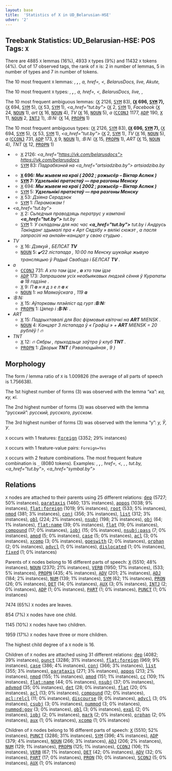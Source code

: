 ```yaml
---
layout: base
title:  'Statistics of X in UD_Belarusian-HSE'
udver: '2'
---
```


## Treebank Statistics: UD_Belarusian-HSE: POS Tags: `X`

There are 4885 `X` lemmas (16%), 4933 `X` types (9%) and 11432 `X` tokens (4%).
Out of 17 observed tags, the rank of `X` is: 2 in number of lemmas, 5 in number of types and 7 in number of tokens.

The 10 most frequent `X` lemmas: <em></a>, <strong>, </strong>, a, href=, <, BelarusDocs, live, Akute, </em></em>

The 10 most frequent `X` types:  <em></a>, <strong>, </strong>, a, href=, <, BelarusDocs, live, </em>, <em></em>

The 10 most frequent ambiguous lemmas: <em></a></em> (<tt><a href="be_hse-pos-X.html">X</a></tt> 2126, <tt><a href="be_hse-pos-SYM.html">SYM</a></tt> 83), <em><strong></em> (<tt><a href="be_hse-pos-X.html">X</a></tt> 696, <tt><a href="be_hse-pos-SYM.html">SYM</a></tt> 7), <em></strong></em> (<tt><a href="be_hse-pos-X.html">X</a></tt> 694, <tt><a href="be_hse-pos-SYM.html">SYM</a></tt> 5), <em></em></em> (<tt><a href="be_hse-pos-X.html">X</a></tt> 53, <tt><a href="be_hse-pos-SYM.html">SYM</a></tt> 1), <em><a_href="tut.by"></em> (<tt><a href="be_hse-pos-X.html">X</a></tt> 2, <tt><a href="be_hse-pos-SYM.html">SYM</a></tt> 1), <em>Facebook</em> (<tt><a href="be_hse-pos-X.html">X</a></tt> 24, <tt><a href="be_hse-pos-NOUN.html">NOUN</a></tt> 1), <em>art</em> (<tt><a href="be_hse-pos-X.html">X</a></tt> 16, <tt><a href="be_hse-pos-NOUN.html">NOUN</a></tt> 4), <em>TV</em> (<tt><a href="be_hse-pos-X.html">X</a></tt> 16, <tt><a href="be_hse-pos-NOUN.html">NOUN</a></tt> 5), <em>а</em> (<tt><a href="be_hse-pos-CCONJ.html">CCONJ</a></tt> 1177, <tt><a href="be_hse-pos-ADP.html">ADP</a></tt> 190, <tt><a href="be_hse-pos-X.html">X</a></tt> 11, <tt><a href="be_hse-pos-NOUN.html">NOUN</a></tt> 2, <tt><a href="be_hse-pos-INTJ.html">INTJ</a></tt> 1), <em>:B:N:</em> (<tt><a href="be_hse-pos-X.html">X</a></tt> 14, <tt><a href="be_hse-pos-PROPN.html">PROPN</a></tt> 1)

The 10 most frequent ambiguous types:  <em></a></em> (<tt><a href="be_hse-pos-X.html">X</a></tt> 2126, <tt><a href="be_hse-pos-SYM.html">SYM</a></tt> 83), <em><strong></em> (<tt><a href="be_hse-pos-X.html">X</a></tt> 696, <tt><a href="be_hse-pos-SYM.html">SYM</a></tt> 7), <em></strong></em> (<tt><a href="be_hse-pos-X.html">X</a></tt> 694, <tt><a href="be_hse-pos-SYM.html">SYM</a></tt> 5), <em></em></em> (<tt><a href="be_hse-pos-X.html">X</a></tt> 53, <tt><a href="be_hse-pos-SYM.html">SYM</a></tt> 1), <em><a_href="tut.by"></em> (<tt><a href="be_hse-pos-X.html">X</a></tt> 2, <tt><a href="be_hse-pos-SYM.html">SYM</a></tt> 1), <em>TV</em> (<tt><a href="be_hse-pos-X.html">X</a></tt> 16, <tt><a href="be_hse-pos-NOUN.html">NOUN</a></tt> 5), <em>а</em> (<tt><a href="be_hse-pos-CCONJ.html">CCONJ</a></tt> 731, <tt><a href="be_hse-pos-ADP.html">ADP</a></tt> 173, <tt><a href="be_hse-pos-X.html">X</a></tt> 9, <tt><a href="be_hse-pos-NOUN.html">NOUN</a></tt> 1), <em>:B:N:</em> (<tt><a href="be_hse-pos-X.html">X</a></tt> 15, <tt><a href="be_hse-pos-PROPN.html">PROPN</a></tt> 1), <em>ART</em> (<tt><a href="be_hse-pos-X.html">X</a></tt> 15, <tt><a href="be_hse-pos-NOUN.html">NOUN</a></tt> 4), <em>TNT</em> (<tt><a href="be_hse-pos-X.html">X</a></tt> 12, <tt><a href="be_hse-pos-PROPN.html">PROPN</a></tt> 1)


* <em></a></em>
  * <tt><a href="be_hse-pos-X.html">X</a></tt> 2126: <em><a_href="https://vk.com/belarusdocs"> https://vk.com/belarusdocs <b></a></b></em>
  * <tt><a href="be_hse-pos-SYM.html">SYM</a></tt> 83: <em>Падрабязней на <a_href="artsiadziba.by"> artsiadziba.by <b></a></b></em>
* <em><strong></em>
  * <tt><a href="be_hse-pos-X.html">X</a></tt> 696: <em><b><strong></b> Мы жывем на краі ( 2002 ; рэжысёр – Віктар Аслюк ) </strong></em>
  * <tt><a href="be_hse-pos-SYM.html">SYM</a></tt> 7: <em><b><strong></b> Удзельнікі пратэстаў — пра разгоны Менску </strong></em>
* <em></strong></em>
  * <tt><a href="be_hse-pos-X.html">X</a></tt> 694: <em><strong> Мы жывем на краі ( 2002 ; рэжысёр – Віктар Аслюк ) <b></strong></b></em>
  * <tt><a href="be_hse-pos-SYM.html">SYM</a></tt> 5: <em><strong> Удзельнікі пратэстаў — пра разгоны Менску <b></strong></b></em>
* <em></em></em>
  * <tt><a href="be_hse-pos-X.html">X</a></tt> 53: <em><em> Дзіяна Серадзюк <b></em></b></em>
  * <tt><a href="be_hse-pos-SYM.html">SYM</a></tt> 1: <em>Пераможам ! <b></em></b></em>
* <em><a_href="tut.by"></em>
  * <tt><a href="be_hse-pos-X.html">X</a></tt> 2: <em>Сьледчыя праводзяць ператрус у кампаніі <b><a_href="tut.by"></b> tut.by </a></em>
  * <tt><a href="be_hse-pos-SYM.html">SYM</a></tt> 1: <em>У складаны для нас час <b><a_href="tut.by"></b> tut.by </a> і Андрусь Такінданг здымалі пра « Арт Сядзібу » вялікі сюжэт , а пасля запрасілі на анлайн-канцэрт у сваю студыю .</em>
* <em>TV</em>
  * <tt><a href="be_hse-pos-X.html">X</a></tt> 16: <em>Дзякуй , БЕЛСАТ <b>TV</b></em>
  * <tt><a href="be_hse-pos-NOUN.html">NOUN</a></tt> 5: <em>✔️22 лістапада , 10:00 па Менску шукайце жывую трансляцыю ў Радыё Свабода і БЕЛСАТ <b>TV</b> .</em>
* <em>а</em>
  * <tt><a href="be_hse-pos-CCONJ.html">CCONJ</a></tt> 731: <em>А хто там ідзе , <b>а</b> хто там ідзе</em>
  * <tt><a href="be_hse-pos-ADP.html">ADP</a></tt> 173: <em>Запрашаем усіх неабыякавых людзей сёння ў Курапаты <b>а</b> 18 гадзіне .</em>
  * <tt><a href="be_hse-pos-X.html">X</a></tt> 9: <em>П <b>а</b> н я д з е л <b>а</b> к</em>
  * <tt><a href="be_hse-pos-NOUN.html">NOUN</a></tt> 1: <em>на Маякоўскага , 119 <b>а</b></em>
* <em>:B:N:</em>
  * <tt><a href="be_hse-pos-X.html">X</a></tt> 15: <em>Аўторкавы плэйліст ад гурт <b>:B:N:</b></em>
  * <tt><a href="be_hse-pos-PROPN.html">PROPN</a></tt> 1: <em>Цяпер і <b>:B:N:</b> .</em>
* <em>ART</em>
  * <tt><a href="be_hse-pos-X.html">X</a></tt> 15: <em>Падрыхтавалі для Вас фірмовыя квіточкі на <b>ART</b> MIENSK .</em>
  * <tt><a href="be_hse-pos-NOUN.html">NOUN</a></tt> 4: <em>Канцэрт 3 лістапада ў « Графіці » + <b>ART</b> MIENSK = 20 рублёў ! 🔥</em>
* <em>TNT</em>
  * <tt><a href="be_hse-pos-X.html">X</a></tt> 12: <em>🔥 Сябры , прыходзьце заўтра ў клуб <b>TNT</b> .</em>
  * <tt><a href="be_hse-pos-PROPN.html">PROPN</a></tt> 1: <em>Дворык <b>TNT</b> ( Рэвалюцыйная , 9 )</em>

## Morphology

The form / lemma ratio of `X` is 1.009826 (the average of all parts of speech is 1.756638).

The 1st highest number of forms (3) was observed with the lemma “ка”: <em>ка, ку, кі</em>.

The 2nd highest number of forms (3) was observed with the lemma “русский”: <em>русский, русского, русском</em>.

The 3rd highest number of forms (3) was observed with the lemma “у”: <em>y, Ў, У</em>.

`X` occurs with 1 features: <tt><a href="be_hse-feat-Foreign.html">Foreign</a></tt> (3352; 29% instances)

`X` occurs with 1 feature-value pairs: `Foreign=Yes`

`X` occurs with 2 feature combinations.
The most frequent feature combination is `_` (8080 tokens).
Examples: <em></a>, <strong>, </strong>, href=, <, </em>, <em>, tut.by, <a_href="tut.by">, <a_href="symbal.by"></em>


## Relations

`X` nodes are attached to their parents using 25 different relations: <tt><a href="be_hse-dep-dep.html">dep</a></tt> (5727; 50% instances), <tt><a href="be_hse-dep-parataxis.html">parataxis</a></tt> (1460; 13% instances), <tt><a href="be_hse-dep-appos.html">appos</a></tt> (1038; 9% instances), <tt><a href="be_hse-dep-flat-foreign.html">flat:foreign</a></tt> (1019; 9% instances), <tt><a href="be_hse-dep-root.html">root</a></tt> (533; 5% instances), <tt><a href="be_hse-dep-nmod.html">nmod</a></tt> (381; 3% instances), <tt><a href="be_hse-dep-conj.html">conj</a></tt> (356; 3% instances), <tt><a href="be_hse-dep-list.html">list</a></tt> (312; 3% instances), <tt><a href="be_hse-dep-obl.html">obl</a></tt> (224; 2% instances), <tt><a href="be_hse-dep-nsubj.html">nsubj</a></tt> (198; 2% instances), <tt><a href="be_hse-dep-obj.html">obj</a></tt> (64; 1% instances), <tt><a href="be_hse-dep-flat-name.html">flat:name</a></tt> (39; 0% instances), <tt><a href="be_hse-dep-flat.html">flat</a></tt> (19; 0% instances), <tt><a href="be_hse-dep-compound.html">compound</a></tt> (17; 0% instances), <tt><a href="be_hse-dep-iobj.html">iobj</a></tt> (15; 0% instances), <tt><a href="be_hse-dep-nsubj-pass.html">nsubj:pass</a></tt> (7; 0% instances), <tt><a href="be_hse-dep-amod.html">amod</a></tt> (5; 0% instances), <tt><a href="be_hse-dep-case.html">case</a></tt> (5; 0% instances), <tt><a href="be_hse-dep-acl.html">acl</a></tt> (3; 0% instances), <tt><a href="be_hse-dep-xcomp.html">xcomp</a></tt> (3; 0% instances), <tt><a href="be_hse-dep-goeswith.html">goeswith</a></tt> (2; 0% instances), <tt><a href="be_hse-dep-orphan.html">orphan</a></tt> (2; 0% instances), <tt><a href="be_hse-dep-advcl.html">advcl</a></tt> (1; 0% instances), <tt><a href="be_hse-dep-dislocated.html">dislocated</a></tt> (1; 0% instances), <tt><a href="be_hse-dep-fixed.html">fixed</a></tt> (1; 0% instances)

Parents of `X` nodes belong to 16 different parts of speech: <tt><a href="be_hse-pos-X.html">X</a></tt> (5510; 48% instances), <tt><a href="be_hse-pos-NOUN.html">NOUN</a></tt> (2370; 21% instances), <tt><a href="be_hse-pos-VERB.html">VERB</a></tt> (1950; 17% instances),  (533; 5% instances), <tt><a href="be_hse-pos-PROPN.html">PROPN</a></tt> (435; 4% instances), <tt><a href="be_hse-pos-ADV.html">ADV</a></tt> (201; 2% instances), <tt><a href="be_hse-pos-ADJ.html">ADJ</a></tt> (184; 2% instances), <tt><a href="be_hse-pos-NUM.html">NUM</a></tt> (139; 1% instances), <tt><a href="be_hse-pos-SYM.html">SYM</a></tt> (62; 1% instances), <tt><a href="be_hse-pos-PRON.html">PRON</a></tt> (26; 0% instances), <tt><a href="be_hse-pos-DET.html">DET</a></tt> (14; 0% instances), <tt><a href="be_hse-pos-AUX.html">AUX</a></tt> (3; 0% instances), <tt><a href="be_hse-pos-INTJ.html">INTJ</a></tt> (2; 0% instances), <tt><a href="be_hse-pos-ADP.html">ADP</a></tt> (1; 0% instances), <tt><a href="be_hse-pos-PART.html">PART</a></tt> (1; 0% instances), <tt><a href="be_hse-pos-PUNCT.html">PUNCT</a></tt> (1; 0% instances)

7474 (65%) `X` nodes are leaves.

854 (7%) `X` nodes have one child.

1145 (10%) `X` nodes have two children.

1959 (17%) `X` nodes have three or more children.

The highest child degree of a `X` node is 16.

Children of `X` nodes are attached using 31 different relations: <tt><a href="be_hse-dep-dep.html">dep</a></tt> (4082; 39% instances), <tt><a href="be_hse-dep-punct.html">punct</a></tt> (3286; 31% instances), <tt><a href="be_hse-dep-flat-foreign.html">flat:foreign</a></tt> (969; 9% instances), <tt><a href="be_hse-dep-case.html">case</a></tt> (386; 4% instances), <tt><a href="be_hse-dep-conj.html">conj</a></tt> (366; 3% instances), <tt><a href="be_hse-dep-list.html">list</a></tt> (355; 3% instances), <tt><a href="be_hse-dep-parataxis.html">parataxis</a></tt> (271; 3% instances), <tt><a href="be_hse-dep-appos.html">appos</a></tt> (213; 2% instances), <tt><a href="be_hse-dep-nmod.html">nmod</a></tt> (155; 1% instances), <tt><a href="be_hse-dep-amod.html">amod</a></tt> (151; 1% instances), <tt><a href="be_hse-dep-cc.html">cc</a></tt> (109; 1% instances), <tt><a href="be_hse-dep-flat-name.html">flat:name</a></tt> (44; 0% instances), <tt><a href="be_hse-dep-nsubj.html">nsubj</a></tt> (37; 0% instances), <tt><a href="be_hse-dep-advmod.html">advmod</a></tt> (35; 0% instances), <tt><a href="be_hse-dep-det.html">det</a></tt> (28; 0% instances), <tt><a href="be_hse-dep-flat.html">flat</a></tt> (20; 0% instances), <tt><a href="be_hse-dep-acl.html">acl</a></tt> (13; 0% instances), <tt><a href="be_hse-dep-compound.html">compound</a></tt> (12; 0% instances), <tt><a href="be_hse-dep-acl-relcl.html">acl:relcl</a></tt> (11; 0% instances), <tt><a href="be_hse-dep-discourse.html">discourse</a></tt> (9; 0% instances), <tt><a href="be_hse-dep-advcl.html">advcl</a></tt> (3; 0% instances), <tt><a href="be_hse-dep-csubj.html">csubj</a></tt> (3; 0% instances), <tt><a href="be_hse-dep-nummod.html">nummod</a></tt> (3; 0% instances), <tt><a href="be_hse-dep-nummod-gov.html">nummod:gov</a></tt> (3; 0% instances), <tt><a href="be_hse-dep-obl.html">obl</a></tt> (3; 0% instances), <tt><a href="be_hse-dep-expl.html">expl</a></tt> (2; 0% instances), <tt><a href="be_hse-dep-iobj.html">iobj</a></tt> (2; 0% instances), <tt><a href="be_hse-dep-mark.html">mark</a></tt> (2; 0% instances), <tt><a href="be_hse-dep-orphan.html">orphan</a></tt> (2; 0% instances), <tt><a href="be_hse-dep-aux.html">aux</a></tt> (1; 0% instances), <tt><a href="be_hse-dep-xcomp.html">xcomp</a></tt> (1; 0% instances)

Children of `X` nodes belong to 16 different parts of speech: <tt><a href="be_hse-pos-X.html">X</a></tt> (5510; 52% instances), <tt><a href="be_hse-pos-PUNCT.html">PUNCT</a></tt> (3286; 31% instances), <tt><a href="be_hse-pos-SYM.html">SYM</a></tt> (396; 4% instances), <tt><a href="be_hse-pos-ADP.html">ADP</a></tt> (379; 4% instances), <tt><a href="be_hse-pos-NOUN.html">NOUN</a></tt> (266; 3% instances), <tt><a href="be_hse-pos-ADJ.html">ADJ</a></tt> (206; 2% instances), <tt><a href="be_hse-pos-NUM.html">NUM</a></tt> (129; 1% instances), <tt><a href="be_hse-pos-PROPN.html">PROPN</a></tt> (125; 1% instances), <tt><a href="be_hse-pos-CCONJ.html">CCONJ</a></tt> (106; 1% instances), <tt><a href="be_hse-pos-VERB.html">VERB</a></tt> (67; 1% instances), <tt><a href="be_hse-pos-DET.html">DET</a></tt> (42; 0% instances), <tt><a href="be_hse-pos-ADV.html">ADV</a></tt> (32; 0% instances), <tt><a href="be_hse-pos-PART.html">PART</a></tt> (17; 0% instances), <tt><a href="be_hse-pos-PRON.html">PRON</a></tt> (10; 0% instances), <tt><a href="be_hse-pos-SCONJ.html">SCONJ</a></tt> (5; 0% instances), <tt><a href="be_hse-pos-AUX.html">AUX</a></tt> (1; 0% instances)

